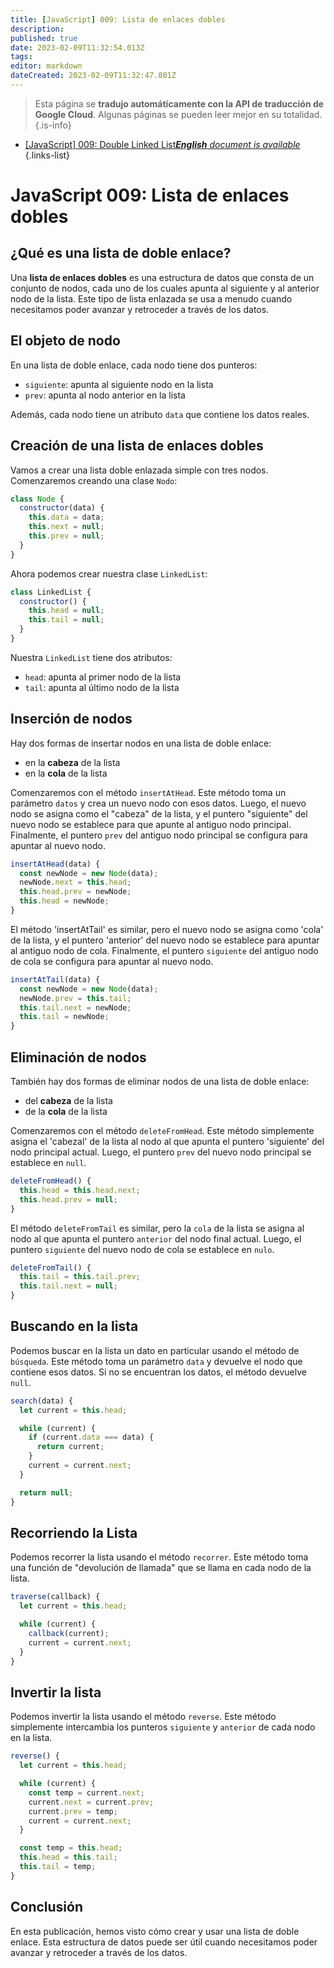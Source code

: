 ```yaml
---
title: [JavaScript] 009: Lista de enlaces dobles
description: 
published: true
date: 2023-02-09T11:32:54.013Z
tags: 
editor: markdown
dateCreated: 2023-02-09T11:32:47.801Z
---
```


> Esta página se **tradujo automáticamente con la API de traducción de Google Cloud**.
Algunas páginas se pueden leer mejor en su totalidad.{.is-info}



- [[JavaScript] 009: Double Linked List***English** document is available*](/en/Knowledge-base/Algorithm/javascript-009-double-linked-list)
{.links-list}


# JavaScript 009: Lista de enlaces dobles

## ¿Qué es una lista de doble enlace?

Una **lista de enlaces dobles** es una estructura de datos que consta de un conjunto de nodos, cada uno de los cuales apunta al siguiente y al anterior nodo de la lista. Este tipo de lista enlazada se usa a menudo cuando necesitamos poder avanzar y retroceder a través de los datos.

## El objeto de nodo

En una lista de doble enlace, cada nodo tiene dos punteros:
* `siguiente`: apunta al siguiente nodo en la lista
* `prev`: apunta al nodo anterior en la lista

Además, cada nodo tiene un atributo `data` que contiene los datos reales.

## Creación de una lista de enlaces dobles

Vamos a crear una lista doble enlazada simple con tres nodos. Comenzaremos creando una clase `Nodo`:

```javascript
class Node {
  constructor(data) {
    this.data = data;
    this.next = null;
    this.prev = null;
  }
}
```

Ahora podemos crear nuestra clase `LinkedList`:

```javascript
class LinkedList {
  constructor() {
    this.head = null;
    this.tail = null;
  }
}
```

Nuestra `LinkedList` tiene dos atributos:
* `head`: apunta al primer nodo de la lista
* `tail`: apunta al último nodo de la lista

## Inserción de nodos

Hay dos formas de insertar nodos en una lista de doble enlace:
* en la **cabeza** de la lista
* en la **cola** de la lista

Comenzaremos con el método `insertAtHead`. Este método toma un parámetro `datos` y crea un nuevo nodo con esos datos. Luego, el nuevo nodo se asigna como el "cabeza" de la lista, y el puntero "siguiente" del nuevo nodo se establece para que apunte al antiguo nodo principal. Finalmente, el puntero `prev` del antiguo nodo principal se configura para apuntar al nuevo nodo.

```javascript
insertAtHead(data) {
  const newNode = new Node(data);
  newNode.next = this.head;
  this.head.prev = newNode;
  this.head = newNode;
}
```

El método 'insertAtTail' es similar, pero el nuevo nodo se asigna como 'cola' de la lista, y el puntero 'anterior' del nuevo nodo se establece para apuntar al antiguo nodo de cola. Finalmente, el puntero `siguiente` del antiguo nodo de cola se configura para apuntar al nuevo nodo.

```javascript
insertAtTail(data) {
  const newNode = new Node(data);
  newNode.prev = this.tail;
  this.tail.next = newNode;
  this.tail = newNode;
}
```

## Eliminación de nodos

También hay dos formas de eliminar nodos de una lista de doble enlace:
* del **cabeza** de la lista
* de la **cola** de la lista

Comenzaremos con el método `deleteFromHead`. Este método simplemente asigna el 'cabezal' de la lista al nodo al que apunta el puntero 'siguiente' del nodo principal actual. Luego, el puntero `prev` del nuevo nodo principal se establece en `null`.

```javascript
deleteFromHead() {
  this.head = this.head.next;
  this.head.prev = null;
}
```

El método `deleteFromTail` es similar, pero la `cola` de la lista se asigna al nodo al que apunta el puntero `anterior` del nodo final actual. Luego, el puntero `siguiente` del nuevo nodo de cola se establece en `nulo`.

```javascript
deleteFromTail() {
  this.tail = this.tail.prev;
  this.tail.next = null;
}
```

## Buscando en la lista

Podemos buscar en la lista un dato en particular usando el método de `búsqueda`. Este método toma un parámetro `data` y devuelve el nodo que contiene esos datos. Si no se encuentran los datos, el método devuelve `null`.

```javascript
search(data) {
  let current = this.head;

  while (current) {
    if (current.data === data) {
      return current;
    }
    current = current.next;
  }

  return null;
}
```

## Recorriendo la Lista

Podemos recorrer la lista usando el método `recorrer`. Este método toma una función de "devolución de llamada" que se llama en cada nodo de la lista.

```javascript
traverse(callback) {
  let current = this.head;

  while (current) {
    callback(current);
    current = current.next;
  }
}
```

## Invertir la lista

Podemos invertir la lista usando el método `reverse`. Este método simplemente intercambia los punteros `siguiente` y `anterior` de cada nodo en la lista.

```javascript
reverse() {
  let current = this.head;

  while (current) {
    const temp = current.next;
    current.next = current.prev;
    current.prev = temp;
    current = current.next;
  }

  const temp = this.head;
  this.head = this.tail;
  this.tail = temp;
}
```

## Conclusión

En esta publicación, hemos visto cómo crear y usar una lista de doble enlace. Esta estructura de datos puede ser útil cuando necesitamos poder avanzar y retroceder a través de los datos.